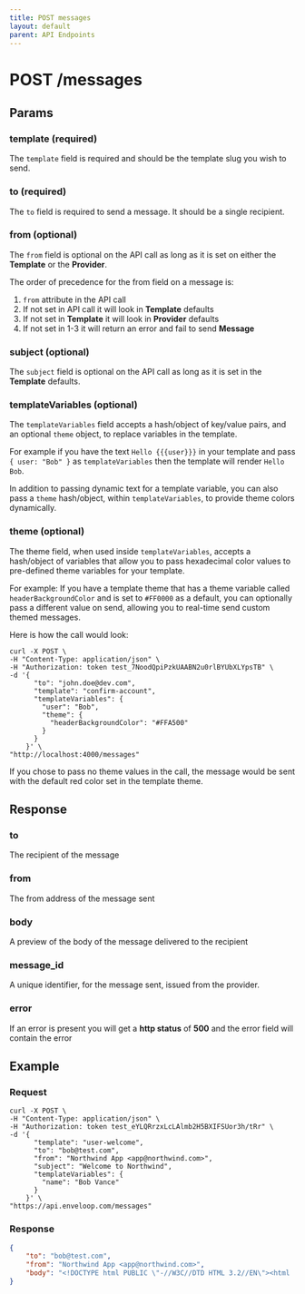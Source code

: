 ```yaml
---
title: POST messages
layout: default
parent: API Endpoints
---
```



# POST /messages

## Params

### template (required)

The `template` field is required and should be the template slug you wish to send.

### to (required)

The `to` field is required to send a message. It should be a single recipient.

### from (optional)

The `from` field is optional on the API call as long as it is set on either the **Template** or the **Provider**.&#x20;

The order of precedence for the from field on a message is:

1. `from` attribute in the API call
2. If not set in API call it will look in **Template** defaults
3. If not set in **Template** it will look in **Provider** defaults
4. If not set in 1-3 it will return an error and fail to send **Message**

### subject (optional)

The `subject` field is optional on the API call as long as it is set in the **Template** defaults.

### templateVariables (optional)

The `templateVariables` field accepts a hash/object of key/value pairs, and an optional `theme` object, to replace variables in the template.

For example if you have the text `Hello {{{user}}}` in your template and pass `{ user: "Bob" }` as `templateVariables` then the template will render `Hello Bob`.

In addition to passing dynamic text for a template variable, you can also pass a `theme` hash/object, within `templateVariables`, to provide theme colors dynamically.&#x20;

### theme (optional)

The theme field, when used inside `templateVariables`, accepts a hash/object of variables that allow you to pass hexadecimal color values to pre-defined theme variables for your template.&#x20;

For example: If you have a template theme that has a theme variable called `headerBackgroundColor` and is set to `#FF0000` as a default, you can optionally pass a different value on send, allowing you to real-time send custom themed messages.

Here is how the call would look:

```
curl -X POST \
-H "Content-Type: application/json" \
-H "Authorization: token test_7NoodQpiPzkUAABN2u0rlBYUbXLYpsTB" \
-d '{
      "to": "john.doe@dev.com",
      "template": "confirm-account",
      "templateVariables": {
        "user": "Bob",
        "theme": {
          "headerBackgroundColor": "#FFA500"
        }
      }
    }' \
"http://localhost:4000/messages"
```

If you chose to pass no theme values in the call, the message would be sent with the default red color set in the template theme.

## Response

### to

The recipient of the message

### from

The from address of the message sent

### body

A preview of the body of the message delivered to the recipient

### message\_id

A unique identifier, for the message sent, issued from the provider.

### error

If an error is present you will get a **http status** of **500** and the error field will contain the error

## Example

### Request

```shell
curl -X POST \
-H "Content-Type: application/json" \
-H "Authorization: token test_eYLQRrzxLcLAlmb2H5BXIFSUor3h/tRr" \
-d '{
      "template": "user-welcome",
      "to": "bob@test.com",
      "from": "Northwind App <app@northwind.com>",
      "subject": "Welcome to Northwind",
      "templateVariables": {
        "name": "Bob Vance"
      }
    }' \
"https://api.enveloop.com/messages"
```

### Response

```json
{
    "to": "bob@test.com",
    "from": "Northwind App <app@northwind.com>",
    "body": "<!DOCTYPE html PUBLIC \"-//W3C//DTD HTML 3.2//EN\"><html ... </html>"
}
```
